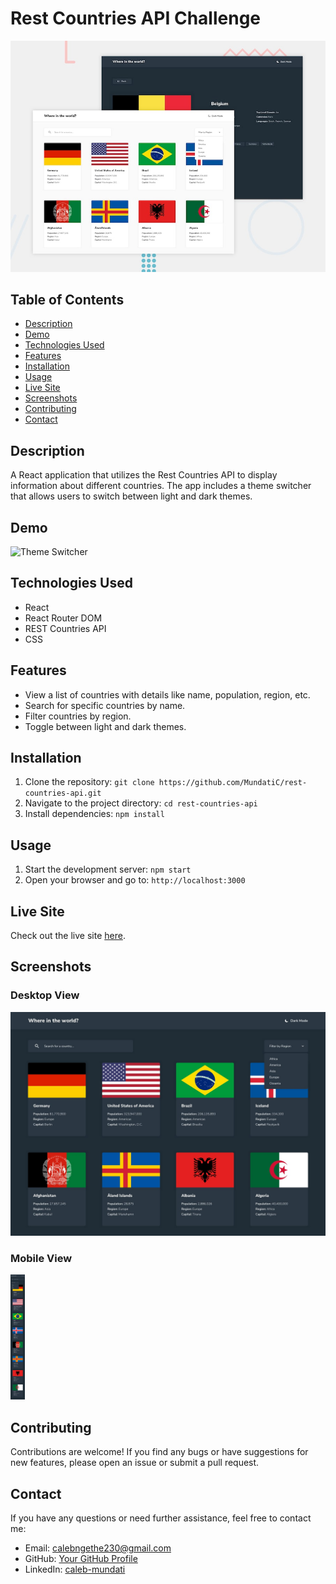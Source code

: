 # Rest Countries API Challenge

![Preview](./src/images/desktop-preview.jpg)

## Table of Contents
- [Description](#description)
- [Demo](#demo)
- [Technologies Used](#technologies-used)
- [Features](#features)
- [Installation](#installation)
- [Usage](#usage)
- [Live Site](#live-site)
- [Screenshots](#screenshots)
- [Contributing](#contributing)
- [Contact](#contact)

## Description

A React application that utilizes the Rest Countries API to display information about different countries. The app includes a theme switcher that allows users to switch between light and dark themes.

## Demo

![Theme Switcher](countries2.gif)

## Technologies Used

- React
- React Router DOM
- REST Countries API
- CSS

## Features

- View a list of countries with details like name, population, region, etc.
- Search for specific countries by name.
- Filter countries by region.
- Toggle between light and dark themes.

## Installation

1. Clone the repository: `git clone https://github.com/MundatiC/rest-countries-api.git`
2. Navigate to the project directory: `cd rest-countries-api`
3. Install dependencies: `npm install`

## Usage

1. Start the development server: `npm start`
2. Open your browser and go to: `http://localhost:3000`

## Live Site

Check out the live site [here](https://mundatic.github.io/rest-countries-api/).

## Screenshots

### Desktop View
![Desktop View](./src/images/desktop-design-home-dark.jpg)

### Mobile View
<img src="./src/images/mobile-design-home-dark.jpg" alt="Mobile View" style="max-height: 200px;">


## Contributing

Contributions are welcome! If you find any bugs or have suggestions for new features, please open an issue or submit a pull request.


## Contact

If you have any questions or need further assistance, feel free to contact me:

- Email: calebngethe230@gmail.com
- GitHub: [Your GitHub Profile](https://github.com/MundatiC)
- LinkedIn: [caleb-mundati](https://www.linkedin.com/in/caleb-mundati/)
